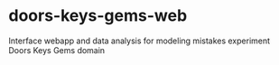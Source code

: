 # doors-keys-gems-web
Interface webapp and data analysis for modeling mistakes experiment Doors Keys Gems domain

